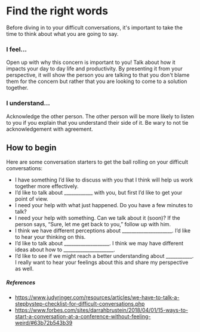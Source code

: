 # Find the right words

Before diving in to your difficult conversations, it's important to take the time to think about what you are going to say.  

### I feel...
Open up with why this concern is important to you! Talk about how it impacts your day to day life and productivity.  By presenting it from your perspective, it will show the person you are talking to that you don't blame them for the concern but rather that you are looking to come to a solution together.

### I understand...
Acknowledge the other person.  The other person will be more likely to listen to you if you explain that you understand their side of it.  Be wary to not tie acknowledgement with agreement.  

## How to begin
Here are some conversation starters to get the ball rolling on your difficult conversations:
- I have something I’d like to discuss with you that I think will help us work together more effectively.
- I’d like to talk about ____________ with you, but first I’d like to get your point of view.
- I need your help with what just happened. Do you have a few minutes to talk?
- I need your help with something. Can we talk about it (soon)? If the person says, “Sure, let me get back to you,” follow up with him.
- I think we have different perceptions about _____________________. I’d like to hear your thinking on this.
- I’d like to talk about ___________________. I think we may have different ideas about how to _____________________.
- I’d like to see if we might reach a better understanding about ___________. I really want to hear your feelings about this and share my perspective as well.

##### References
- https://www.judyringer.com/resources/articles/we-have-to-talk-a-stepbystep-checklist-for-difficult-conversations.php
- https://www.forbes.com/sites/darrahbrustein/2018/04/01/15-ways-to-start-a-conversation-at-a-conference-without-feeling-weird/#63b72b543b39
